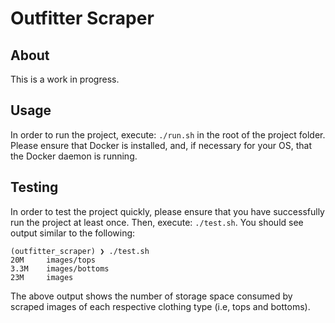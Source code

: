# Outfitter Scraper

## About

This is a work in progress.

## Usage

In order to run the project, execute: `./run.sh` in the root of the project 
folder. Please ensure that Docker is installed, and, if necessary for your OS, 
that the Docker daemon is running.

## Testing

In order to test the project quickly, please ensure that you have successfully 
run the project at least once. Then, execute: `./test.sh`. You should see output
similar to the following:

```
(outfitter_scraper) ❯ ./test.sh
20M     images/tops
3.3M    images/bottoms
23M     images
```

The above output shows the number of storage space consumed by scraped images 
of each respective clothing type (i.e, tops and bottoms).